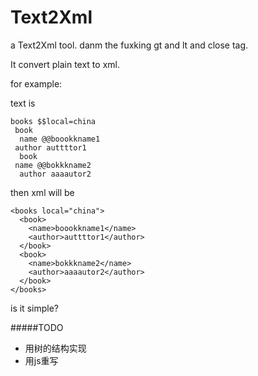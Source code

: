 Text2Xml
========

a Text2Xml tool. danm the fuxking gt and lt and close tag.

It convert plain text to xml. 

for example:

text is

    books $$local=china  
     book  
      name @@boookkname1  
     author auttttor1  
      book  
     name @@bokkkname2  
      author aaaautor2  
  
then xml will be

    <books local="china">
      <book>
        <name>boookkname1</name>
        <author>auttttor1</author>
      </book>
      <book>
        <name>bokkkname2</name>
        <author>aaaautor2</author>
      </book>
    </books>

is it simple?  

#####TODO
- 用树的结构实现
- 用js重写

